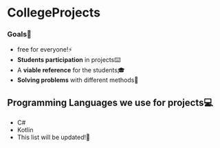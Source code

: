 # CollegeProjects
### Goals🎯
- free for everyone!⚡
- **Students participation** in projects⌨️
- A **viable reference** for the students🎓
- **Solving problems** with different methods🧠 

## Programming Languages we use for projects💻
- C# 
- Kotlin
- This list will be updated!💯

